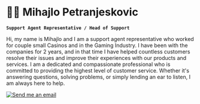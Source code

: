 # 👨‍💻 Mihajlo Petranjeskovic 

**`Support Agent Representative / Head of Support`**

Hi, my name is Mihajlo and I am a support agent representative who worked for couple small Casinos and in the Gaming Industry. I have been with the companies for 2 years, and in that time I have helped countless customers resolve their issues and improve their experiences with our products and services. I am a dedicated and compassionate professional who is committed to providing the highest level of customer service. Whether it's answering questions, solving problems, or simply lending an ear to listen, I am always here to help.


<p align="left">
  <a href="mailto:mpetranjeskovic122@gmail.com?subject=Business_Inquiry">
  <img src="your-image.jpg" alt="Send me an email">
</a>
</p>
